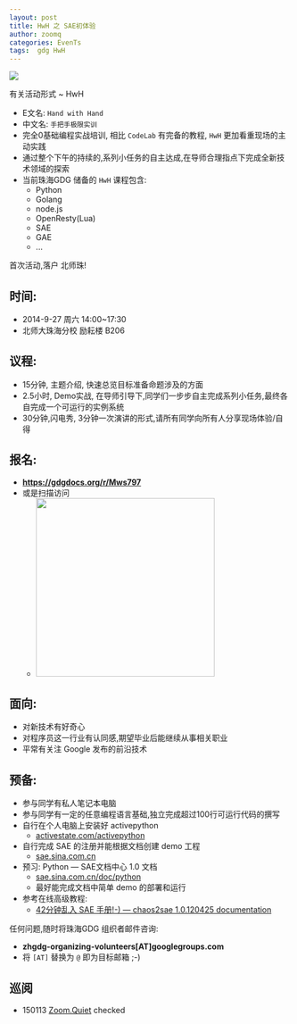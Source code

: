 ```yaml
---
layout: post
title: HwH 之 SAE初体验
author: zoomq
categories: EvenTs
tags:  gdg HwH
---
```


![](http://sae.sina.com.cn/static/image/home/logo.png)

有关活动形式 ~ HwH

- E文名: `Hand with Hand`
- 中文名: `手把手极限实训`
- 完全0基础编程实战培训, 相比 `CodeLab` 有完备的教程, `HwH` 更加看重现场的主动实践
- 通过整个下午的持续的,系列小任务的自主达成,在导师合理指点下完成全新技术领域的探索
- 当前珠海GDG 储备的 `HwH` 课程包含:
  + Python
  + Golang
  + node.js
  + OpenResty(Lua)
  + SAE
  + GAE
  + ...

<!--more-->

首次活动,落户 北师珠!

## 时间:

- 2014-9-27 周六 14:00~17:30
- 北师大珠海分校 励耘楼 B206
## 议程:

- 15分钟, 主题介绍, 快速总览目标准备命题涉及的方面
- 2.5小时, Demo实战, 在导师引导下,同学们一步步自主完成系列小任务,最终各自完成一个可运行的实例系统
- 30分钟,闪电秀, 3分钟一次演讲的形式,请所有同学向所有人分享现场体验/自得

## 报名: 
- **https://gdgdocs.org/r/Mws797**
- 或是扫描访问
  - <img src="https://gdgdocs.org/qr/Mws797" width="320"/>


## 面向:
- 对新技术有好奇心
- 对程序员这一行业有认同感,期望毕业后能继续从事相关职业
- 平常有关注 Google 发布的前沿技术

## 预备:
- 参与同学有私人笔记本电脑
- 参与同学有一定的任意编程语言基础,独立完成超过100行可运行代码的撰写
- 自行在个人电脑上安装好 activepython
    - [activestate.com/activepython](http://www.activestate.com/activepython)
- 自行完成 SAE 的注册并能根据文档创建 demo 工程
    - [sae.sina.com.cn](http://sae.sina.com.cn)
- 预习: Python — SAE文档中心 1.0 文档 
    - [sae.sina.com.cn/doc/python](http://sae.sina.com.cn/doc/python/index.html)
    - 最好能完成文档中简单 demo 的部署和运行
- 参考在线高级教程:
  - [42分钟乱入 SAE 手册!-) — chaos2sae 1.0.120425 documentation](http://chaos2.zoomquiet.io/sae/build/html/)

任何问题,随时将珠海GDG 组织者邮件咨询:

- **zhgdg-organizing-volunteers[AT]googlegroups.com**
- 将 `[AT]` 替换为 `@` 即为目标邮箱 ;-)





## 巡阅
- 150113 [Zoom.Quiet](http://zoomquiet.io/) checked




